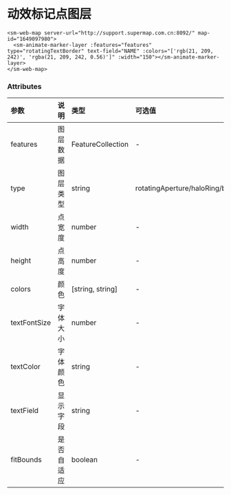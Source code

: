 # 动效标记点图层

<sm-iframe src="http://iclient.supermap.io/examples/mapboxgl/components_rotating_text_border_vue.html"></sm-iframe>

```vue
<sm-web-map server-url="http://support.supermap.com.cn:8092/" map-id="1649097980">
  <sm-animate-marker-layer :features="features" type="rotatingTextBorder" text-field="NAME" :colors="['rgb(21, 209, 242)', 'rgba(21, 209, 242, 0.56)']" :width="150"></sm-animate-marker-layer>
</sm-web-map>
```

### Attributes

| 参数         | 说明       | 类型              | 可选值                                                                          | 默认值            |
| :----------- | :--------- | :---------------- | :------------------------------------------------------------------------------ | :---------------- |
| features     | 图层数据   | FeatureCollection | -                                                                               | -                 |
| type         | 图层类型   | string            | rotatingAperture/haloRing/breathingAperture/diffusedAperture/rotatingTextBorder | breathingAperture |
| width        | 点宽度     | number            | -                                                                               | -                 |
| height       | 点高度     | number            | -                                                                               | -                 |
| colors       | 颜色       | [string, string]  | -                                                                               | -                 |
| textFontSize | 字体大小   | number            | -                                                                               | 14                |
| textColor    | 字体颜色   | string            | -                                                                               | #fff              |
| textField    | 显示字段   | string            | -                                                                               | -                 |
| fitBounds    | 是否自适应 | boolean           | -                                                                               | false             |
